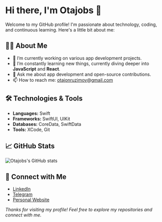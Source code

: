 # Hi there, I'm Otajobs 👋

Welcome to my GitHub profile! I'm passionate about technology, coding, and continuous learning. Here's a little bit about me:

## 👨‍💻 About Me

- 🔭 I’m currently working on various app development projects.
- 🌱 I’m constantly learning new things, currently diving deeper into **JavaScript** and **React**.
- 💬 Ask me about app development and open-source contributions.
- 📫 How to reach me: [otajonruzimov@gmail.com](mailto:otajonruzimov@gmail.com)

## 🛠️ Technologies & Tools

- **Languages:** Swift
- **Frameworks:** SwiftUI, UIKit
- **Databases:** CoreData, SwiftData
- **Tools:** XCode, Git

## 📈 GitHub Stats

![Otajobs's GitHub stats](https://github-readme-stats.vercel.app/api?username=otajobs&show_icons=true&theme=radical)

## 🔗 Connect with Me

- [LinkedIn](https://www.linkedin.com/in/otajon-ruzimov/)
- [Telegram](https://t.me/otajobs)
- [Personal Website](https://riddin.uz)

*Thanks for visiting my profile! Feel free to explore my repositories and connect with me.*
